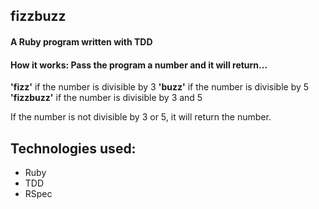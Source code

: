## fizzbuzz

#### A Ruby program written with TDD

#### How it works: Pass the program a number and it will return...
**'fizz'** if the number is divisible by 3
**'buzz'** if the number is divisible by 5
**'fizzbuzz'** if the number is divisible by 3 and 5

If the number is not divisible by 3 or 5, it will return the number.

## Technologies used:
- Ruby
- TDD
- RSpec